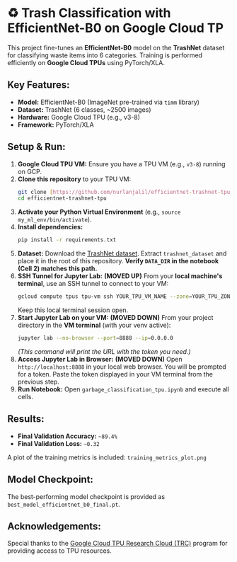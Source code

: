 # ♻️ Trash Classification with EfficientNet-B0 on Google Cloud TP

This project fine-tunes an **EfficientNet-B0** model on the **TrashNet** dataset for classifying waste items into 6 categories. Training is performed efficiently on **Google Cloud TPUs** using PyTorch/XLA.

## Key Features:
-   **Model:** EfficientNet-B0 (ImageNet pre-trained via `timm` library)
-   **Dataset:** TrashNet (6 classes, ~2500 images)
-   **Hardware:** Google Cloud TPU (e.g., v3-8)
-   **Framework:** PyTorch/XLA

## Setup & Run:

1.  **Google Cloud TPU VM:** Ensure you have a TPU VM (e.g., `v3-8`) running on GCP.
2.  **Clone this repository** to your TPU VM:
    ```bash
    git clone [https://github.com/nurlanjalil/efficientnet-trashnet-tpu.git](https://github.com/nurlanjalil/efficientnet-trashnet-tpu.git)
    cd efficientnet-trashnet-tpu
    ```
3.  **Activate your Python Virtual Environment** (e.g., `source my_ml_env/bin/activate`).
4.  **Install dependencies:**
    ```bash
    pip install -r requirements.txt
    ```
5.  **Dataset:** Download the [TrashNet dataset](https://www.kaggle.com/datasets/asdasf/trashnet). Extract `trashnet_dataset` and place it in the root of this repository. **Verify `DATA_DIR` in the notebook (Cell 2) matches this path.**
6.  **SSH Tunnel for Jupyter Lab:** **(MOVED UP)**
    From your **local machine's terminal**, use an SSH tunnel to connect to your VM:
    ```bash
    gcloud compute tpus tpu-vm ssh YOUR_TPU_VM_NAME --zone=YOUR_TPU_ZONE -- -L 8888:localhost:8888
    ```
    Keep this local terminal session open.
7.  **Start Jupyter Lab on your VM:** **(MOVED DOWN)**
    From your project directory in the **VM terminal** (with your venv active):
    ```bash
    jupyter lab --no-browser --port=8888 --ip=0.0.0.0
    ```
    *(This command will print the URL with the token you need.)*
8.  **Access Jupyter Lab in Browser:** **(MOVED DOWN)**
    Open `http://localhost:8888` in your local web browser. You will be prompted for a token. Paste the token displayed in your VM terminal from the previous step.
9.  **Run Notebook:** Open `garbage_classification_tpu.ipynb` and execute all cells.

## Results:
-   **Final Validation Accuracy:** `~89.4%`
-   **Final Validation Loss:** `~0.32`

A plot of the training metrics is included: `training_metrics_plot.png`

## Model Checkpoint:

The best-performing model checkpoint is provided as `best_model_efficientnet_b0_final.pt`.

## Acknowledgements:

Special thanks to the [Google Cloud TPU Research Cloud (TRC)](https://www.tensorflow.org/tfrc) program for providing access to TPU resources.
